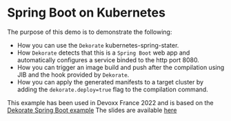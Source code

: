 # Spring Boot on Kubernetes

The purpose of this demo is to demonstrate the following:

- How you can use the `Dekorate` kubernetes-spring-stater.
- How `Dekorate` detects that this is a `Spring Boot` web app and automatically configures a service binded to the http port 8080.
- How you can trigger an image build and push after the compilation using JIB and the hook provided by `Dekorate`.
- How you can apply the generated manifests to a target cluster by adding the `dekorate.deploy=true` flag to the compilation command.

This example has been used in Devoxx France 2022 and is based on the [Dekorate Spring Boot example](https://github.com/dekorateio/dekorate/blob/cb7e0c2e052a15a4e8909df5f5e615da98d8e1f7/examples/spring-boot-on-kubernetes-example/readme.md#L1-L59)
The slides are available [here](https://raw.githubusercontent.com/aureamunoz/dekorate-for-devoxx-fr-2022/main/Dekorate%20for%20Devoxx%20FR%202022.pdf)